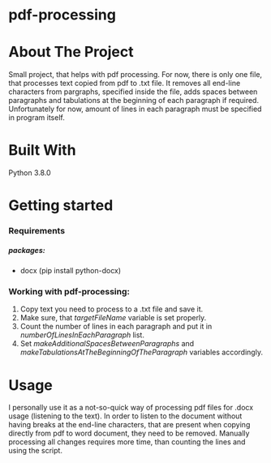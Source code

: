 # pdf-processing

# About The Project
Small project, that helps with pdf processing.
For now, there is only one file, that processes text copied from pdf to .txt file.
It removes all end-line characters from pargraphs, specified inside the file, adds spaces between paragraphs and tabulations at the beginning of each paragraph if required.
Unfortunately for now, amount of lines in each paragraph must be specified in program itself.

# Built With
Python 3.8.0

# Getting started
### Requirements
##### packages:
- docx (pip install python-docx)

### Working with pdf-processing:
1. Copy text you need to process to a .txt file and save it.
2. Make sure, that _targetFileName_ variable is set properly.
3. Count the number of lines in each paragraph and put it in _numberOfLinesInEachParagraph_ list.
4. Set _makeAdditionalSpacesBetweenParagraphs_ and _makeTabulationsAtTheBeginningOfTheParagraph_ variables accordingly.

# Usage
I personally use it as a not-so-quick way of processing pdf files for .docx usage (listening to the text).
In order to listen to the document without having breaks at the end-line characters, that are present when copying directly from pdf to word document, they need to be removed.
Manually processing all changes requires more time, than counting the lines and using the script.
